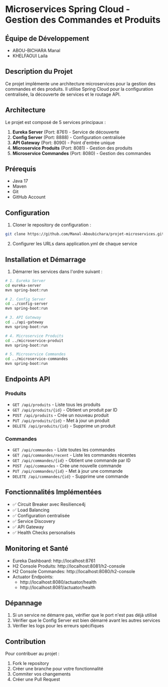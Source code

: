 # Microservices Spring Cloud - Gestion des Commandes et Produits

## Équipe de Développement
- ABOU-BICHARA Manal
- KHELFAOUI Laila

## Description du Projet
Ce projet implémente une architecture microservices pour la gestion des commandes et des produits. Il utilise Spring Cloud pour la configuration centralisée, la découverte de services et le routage API.

## Architecture
Le projet est composé de 5 services principaux :
1. **Eureka Server** (Port: 8761) - Service de découverte
2. **Config Server** (Port: 8888) - Configuration centralisée
3. **API Gateway** (Port: 8090) - Point d'entrée unique
4. **Microservice Produits** (Port: 8081) - Gestion des produits
5. **Microservice Commandes** (Port: 8080) - Gestion des commandes

## Prérequis
- Java 17
- Maven
- Git
- GitHub Account

## Configuration
1. Cloner le repository de configuration :
```bash
git clone https://github.com/Manal-Aboubichara/projet-microservices.git
```

2. Configurer les URLs dans application.yml de chaque service

## Installation et Démarrage
1. Démarrer les services dans l'ordre suivant :
```bash
# 1. Eureka Server
cd eureka-server
mvn spring-boot:run

# 2. Config Server
cd ../config-server
mvn spring-boot:run

# 3. API Gateway
cd ../api-gateway
mvn spring-boot:run

# 4. Microservice Produits
cd ../microservice-produit
mvn spring-boot:run

# 5. Microservice Commandes
cd ../microservice-commandes
mvn spring-boot:run
```

## Endpoints API

### Produits
- `GET /api/produits` - Liste tous les produits
- `GET /api/produits/{id}` - Obtient un produit par ID
- `POST /api/produits` - Crée un nouveau produit
- `PUT /api/produits/{id}` - Met à jour un produit
- `DELETE /api/produits/{id}` - Supprime un produit

### Commandes
- `GET /api/commandes` - Liste toutes les commandes
- `GET /api/commandes/recent` - Liste les commandes récentes
- `GET /api/commandes/{id}` - Obtient une commande par ID
- `POST /api/commandes` - Crée une nouvelle commande
- `PUT /api/commandes/{id}` - Met à jour une commande
- `DELETE /api/commandes/{id}` - Supprime une commande

## Fonctionnalités Implémentées
- ✅ Circuit Breaker avec Resilience4j
- ✅ Load Balancing
- ✅ Configuration centralisée
- ✅ Service Discovery
- ✅ API Gateway
- ✅ Health Checks personalisés

## Monitoring et Santé
- Eureka Dashboard: http://localhost:8761
- H2 Console Produits: http://localhost:8081/h2-console
- H2 Console Commandes: http://localhost:8080/h2-console
- Actuator Endpoints: 
  - http://localhost:8080/actuator/health
  - http://localhost:8081/actuator/health

## Dépannage
1. Si un service ne démarre pas, vérifier que le port n'est pas déjà utilisé
2. Vérifier que le Config Server est bien démarré avant les autres services
3. Vérifier les logs pour les erreurs spécifiques

## Contribution
Pour contribuer au projet :
1. Fork le repository
2. Créer une branche pour votre fonctionnalité
3. Commiter vos changements
4. Créer une Pull Request
